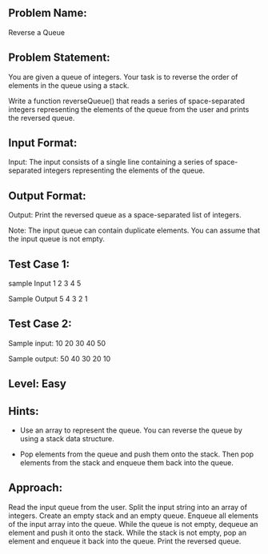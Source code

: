 ## Problem Name:
Reverse a Queue

## Problem Statement:
You are given a queue of integers. 
Your task is to reverse the order of elements in the 
queue using a stack.

Write a function reverseQueue() that reads a series 
of space-separated integers representing the 
elements of the queue from the user and prints the 
reversed queue.


## Input Format:
Input:
The input consists of a single line containing a 
series of space-separated integers representing 
the elements of the queue.

## Output Format:
Output:
Print the reversed queue as a 
space-separated list of integers.

Note:
The input queue can contain duplicate elements.
You can assume that the input queue is not empty.

## Test Case 1:
sample Input
1 2 3 4 5

Sample Output
5 4 3 2 1

## Test Case 2:
Sample input:
10 20 30 40 50

Sample output:
50 40 30 20 10

## Level: Easy

## Hints:
- Use an array to represent the queue.
You can reverse the queue by using a stack 
data structure.

- Pop elements from the queue and push them 
onto the stack.
Then pop elements from the stack and enqueue
 them back into the queue.


## Approach:
Read the input queue from the user.
Split the input string into an array of integers.
Create an empty stack and an empty queue.
Enqueue all elements of the input array into the queue.
While the queue is not empty, dequeue an element and push it onto the stack.
While the stack is not empty, pop an element and enqueue it back into the queue.
Print the reversed queue.